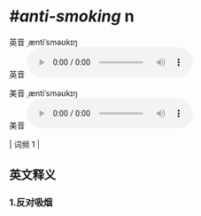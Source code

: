 # ***\#anti-smoking*** n
英音 ˌæntiˈsməʊkɪŋ  
英音
<audio src="./media/anti-smoking1.aac" controls="controls"></audio>

美音 ˌæntiˈsməʊkɪŋ  
美音
<audio src="./media/anti-smoking2.aac" controls="controls"></audio>



| 词频 1 |  

英文释义
---
### 1.**反对吸烟**  


